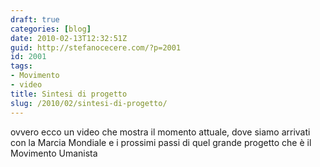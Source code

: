 ```yaml
---
draft: true
categories: [blog]
date: 2010-02-13T12:32:51Z
guid: http://stefanocecere.com/?p=2001
id: 2001
tags:
- Movimento
- video
title: Sintesi di progetto
slug: /2010/02/sintesi-di-progetto/
---
```


ovvero ecco un video che mostra il momento attuale, dove siamo arrivati con la Marcia Mondiale e i prossimi passi di quel grande progetto che è il Movimento Umanista
